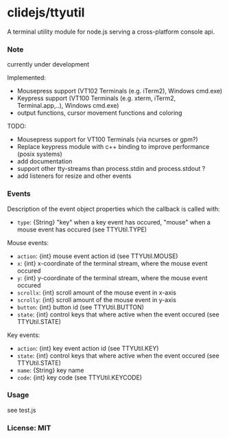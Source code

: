 # clidejs/ttyutil #

A terminal utility module for node.js serving a cross-platform console api.

### Note ###
currently under development

Implemented:
 - Mousepress support (VT102 Terminals (e.g. iTerm2), Windows cmd.exe)
 - Keypress support (VT100 Terminals (e.g. xterm, iTerm2, Terminal.app,..), Windows cmd.exe)
 - output functions, cursor movement functions and coloring

TODO:
 - Mousepress support for VT100 Terminals (via ncurses or gpm?)
 - Replace keypress module with c++ binding to improve performance (posix systems)
 - add documentation
 - support other tty-streams than process.stdin and process.stdout ?
 - add listeners for resize and other events

### Events ###
Description of the event object properties which the callback is called with:

 - `type`: {String} "key" when a key event has occured, "mouse" when a mouse event has occured (see TTYUtil.TYPE)

Mouse events:
 - `action`: {int} mouse event action id (see TTYUtil.MOUSE)
 - `x`: {int} x-coordinate of the terminal stream, where the mouse event occured
 - `y`: {int} y-coordinate of the terminal stream, where the mouse event occured
 - `scrollx`: {int} scroll amount of the mouse event in x-axis
 - `scrolly`: {int} scroll amount of the mouse event in y-axis
 - `button`: {int} button id (see TTYUtil.BUTTON)
 - `state`: {int} control keys that where active when the event occured (see TTYUtil.STATE)

Key events:
 - `action`: {int} key event action id (see TTYUtil.KEY)
 - `state`: {int} control keys that where active when the event occured (see TTYUtil.STATE)
 - `name`: {String} key name
 - `code`: {int} key code (see TTYUtil.KEYCODE)

### Usage ###
see test.js

### License: MIT ###
